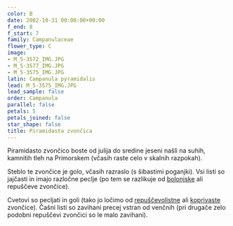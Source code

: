 ```yaml
---
color: B
date: 2002-10-31 00:00:00+00:00
f_end: 8
f_start: 7
family: Campanulaceae
flower_type: C
image:
- M_5-3572_IMG.JPG
- M_5-3577_IMG.JPG
- M_5-3575_IMG.JPG
latin: Campanula pyramidalis
lead: M_5-3575_IMG.JPG
lead_sample: false
order: Campanula
parallel: false
petals: 5
petals_joined: false
star_shape: false
title: Piramidasta zvončica
---
```

Piramidasto zvončico boste od julija do sredine jeseni našli na suhih, kamnitih tleh na Primorskem (včasih raste celo v skalnih razpokah).

Steblo te zvončice je golo, včasih razraslo (s šibastimi poganjki). Vsi listi so jajčasti in imajo razločne peclje (po tem se razlikuje od [bolonjske](../campanulabononiensis/) ali repuščeve zvončice).

Cvetovi so pecljati in goli (tako jo ločimo od [repuščevolistne](../campanularapunculoides/) ali [koprivaste](../campanulatrachelium/) zvončice). Čašni listi so zavihani precej vstran od venčnih (pri drugače zelo podobni repuščevi zvončici so le malo zavihani).
